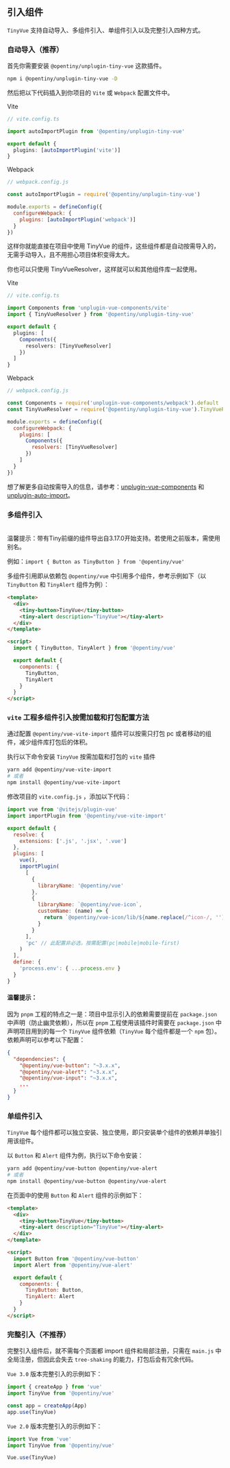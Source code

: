 <!--anchor:on-->

## 引入组件

`TinyVue` 支持自动导入、多组件引入、单组件引入以及完整引入四种方式。

### 自动导入（推荐）

首先你需要安装 `@opentiny/unplugin-tiny-vue` 这款插件。

```bash
npm i @opentiny/unplugin-tiny-vue -D
```

然后把以下代码插入到你项目的 `Vite` 或 `Webpack` 配置文件中。

Vite

```ts
// vite.config.ts

import autoImportPlugin from '@opentiny/unplugin-tiny-vue'

export default {
  plugins: [autoImportPlugin('vite')]
}
```

Webpack

```js
// webpack.config.js

const autoImportPlugin = require('@opentiny/unplugin-tiny-vue')

module.exports = defineConfig({
  configureWebpack: {
    plugins: [autoImportPlugin('webpack')]
  }
})
```

这样你就能直接在项目中使用 TinyVue 的组件，这些组件都是自动按需导入的，无需手动导入，且不用担心项目体积变得太大。

你也可以只使用 TinyVueResolver，这样就可以和其他组件库一起使用。

Vite

```ts
// vite.config.ts

import Components from 'unplugin-vue-components/vite'
import { TinyVueResolver } from '@opentiny/unplugin-tiny-vue'

export default {
  plugins: [
    Components({
      resolvers: [TinyVueResolver]
    })
  ]
}
```

Webpack

```js
// webpack.config.js

const Components = require('unplugin-vue-components/webpack').default
const TinyVueResolver = require('@opentiny/unplugin-tiny-vue').TinyVueResolver

module.exports = defineConfig({
  configureWebpack: {
    plugins: [
      Components({
        resolvers: [TinyVueResolver]
      })
    ]
  }
})
```

想了解更多自动按需导入的信息，请参考：[unplugin-vue-components](https://github.com/antfu/unplugin-vue-components) 和 [unplugin-auto-import](https://github.com/antfu/unplugin-auto-import)。

### 多组件引入

<div class="tip custom-block">
<br />
温馨提示：带有Tiny前缀的组件导出自3.17.0开始支持。若使用之前版本，需使用别名。
<br />
<p>例如：<code>import { Button as TinyButton } from '@opentiny/vue'</code></p>
</div>

多组件引用即从依赖包 `@opentiny/vue` 中引用多个组件，参考示例如下（以 `TinyButton` 和 `TinyAlert` 组件为例）：

```html
<template>
  <div>
    <tiny-button>TinyVue</tiny-button>
    <tiny-alert description="TinyVue"></tiny-alert>
  </div>
</template>

<script>
  import { TinyButton, TinyAlert } from '@opentiny/vue'

  export default {
    components: {
      TinyButton,
      TinyAlert
    }
  }
</script>
```

### `vite` 工程多组件引入按需加载和打包配置方法

通过配置 `@opentiny/vue-vite-import` 插件可以按需只打包 pc 或者移动的组件，减少组件库打包后的体积。

执行以下命令安装 `TinyVue` 按需加载和打包的 `vite` 插件

```bash
yarn add @opentiny/vue-vite-import
# 或者
npm install @opentiny/vue-vite-import
```

修改项目的 `vite.config.js` ，添加以下代码：

```js
import vue from '@vitejs/plugin-vue'
import importPlugin from '@opentiny/vue-vite-import'

export default {
  resolve: {
    extensions: ['.js', '.jsx', '.vue']
  },
  plugins: [
    vue(),
    importPlugin(
      [
        {
          libraryName: '@opentiny/vue'
        },
        {
          libraryName: `@opentiny/vue-icon`,
          customName: (name) => {
            return `@opentiny/vue-icon/lib/${name.replace(/^icon-/, '')}.js`
          }
        }
      ],
      'pc' // 此配置非必选，按需配置(pc|mobile|mobile-first)
    )
  ],
  define: {
    'process.env': { ...process.env }
  }
}
```

#### 温馨提示：

因为 `pnpm` 工程的特点之一是：项目中显示引入的依赖需要提前在 `package.json` 中声明（防止幽灵依赖），所以在 `pnpm` 工程使用该插件时需要在 `package.json` 中声明项目用到的每一个 `TinyVue` 组件依赖（`TinyVue` 每个组件都是一个 `npm` 包）。依赖声明可以参考以下配置：

```json
{
  "dependencies": {
    "@opentiny/vue-button": "~3.x.x",
    "@opentiny/vue-alert": "~3.x.x",
    "@opentiny/vue-input": "~3.x.x",
    ...
  }
}
```

### 单组件引入

`TinyVue` 每个组件都可以独立安装、独立使用，即只安装单个组件的依赖并单独引用该组件。

以 `Button` 和 `Alert` 组件为例，执行以下命令安装：

```bash
yarn add @opentiny/vue-button @opentiny/vue-alert
# 或者
npm install @opentiny/vue-button @opentiny/vue-alert
```

在页面中的使用 `Button` 和 `Alert` 组件的示例如下：

```html
<template>
  <div>
    <tiny-button>TinyVue</tiny-button>
    <tiny-alert description="TinyVue"></tiny-alert>
  </div>
</template>

<script>
  import Button from '@opentiny/vue-button'
  import Alert from '@opentiny/vue-alert'

  export default {
    components: {
      TinyButton: Button,
      TinyAlert: Alert
    }
  }
</script>
```

### 完整引入（不推荐）

完整引入组件后，就不需每个页面都 import 组件和局部注册，只需在 `main.js` 中全局注册，但因此会失去 `tree-shaking` 的能力，打包后会有冗余代码。

`Vue 3.0` 版本完整引入的示例如下：

```js
import { createApp } from 'vue'
import TinyVue from '@opentiny/vue'

const app = createApp(App)
app.use(TinyVue)
```

`Vue 2.0` 版本完整引入的示例如下：

```js
import Vue from 'vue'
import TinyVue from '@opentiny/vue'

Vue.use(TinyVue)
```
